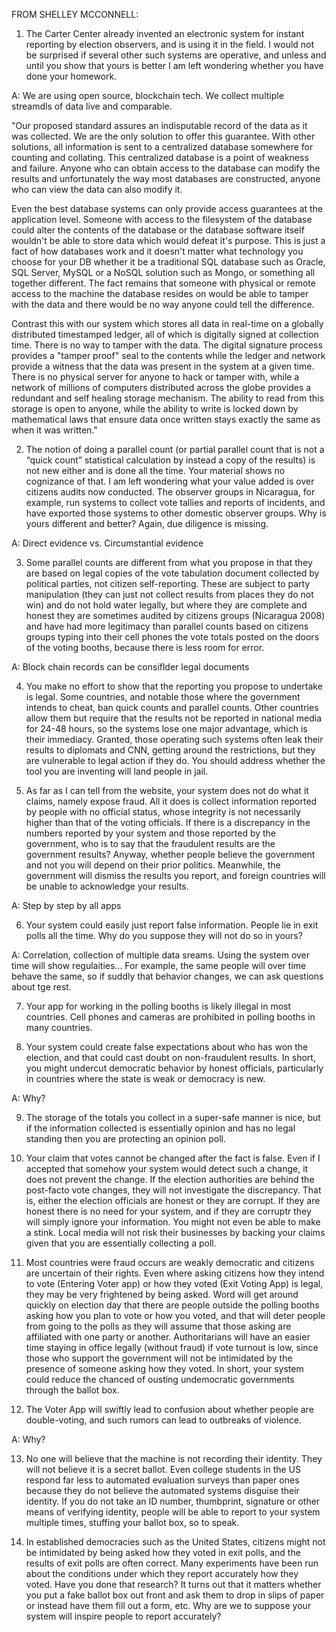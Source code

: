 FROM SHELLEY MCCONNELL:

1. The Carter Center already invented an electronic system for instant reporting by election observers, and is using it in the field. I would not be surprised if several other such systems are operative, and unless and until you show that yours is better I am left wondering whether you have done your homework.

A: We are using open source, blockchain tech. We collect multiple streamdls of data live and comparable.

"Our proposed standard assures an indisputable record of the data as it was collected.  We are the only solution to offer this guarantee.  With other solutions, all information is sent to a centralized database somewhere for counting and collating.  This centralized database is a point of weakness and failure.  Anyone who can obtain access to the database can modify the results and unfortunately the way most databases are constructed, anyone who can view the data can also modify it.  

Even the best database systems can only provide access guarantees at the application level.  Someone with access to the filesystem of the database could alter the contents of the database or the database software itself wouldn't be able to store data which would defeat it's purpose.  This is just a fact of how databases work and it doesn't matter what technology you choose for your DB whether it be a traditional SQL database such as Oracle, SQL Server, MySQL or a NoSQL solution such as Mongo, or something all together different.  The fact remains that  someone with physical or remote access to the machine the database resides on would be able to tamper with the data and there would be no way anyone could tell the difference. 

Contrast this with our system which stores all data in real-time on a globally distributed timestamped ledger, all of which is digitally signed at collection time.  There is no way to tamper with the data.  The digital signature process provides a "tamper proof" seal to the contents while the ledger and network provide a witness that the data was present in the system at a given time.  There is no physical server for anyone to hack or tamper with, while a network of millions of computers distributed across the globe provides a redundant and self healing storage mechanism. The ability to read from this storage is open to anyone, while the ability to write is locked down by mathematical laws that ensure data once written stays exactly the same as when it was written."
 

2. The notion of doing a parallel count (or partial parallel count that is not a “quick count” statistical calculation by instead a copy of the results) is not new either and is done all the time. Your material shows no cognizance of that. I am left wondering what your value added is over citizens audits now conducted. The observer groups in Nicaragua, for example, run systems to collect vote tallies and reports of incidents, and have exported those systems to other domestic observer groups. Why is yours different and better? Again, due diligence is missing.

A: Direct evidence vs. Circumstantial evidence


3. Some parallel counts are different from what you propose in that they are based on legal copies of the vote tabulation document collected by political parties, not citizen self-reporting. These are subject to party manipulation (they can just not collect results from places they do not win) and do not hold water legally, but where they are complete and honest they are sometimes audited by citizens groups (Nicaragua 2008) and have had more legitimacy than parallel counts based on citizens groups typing into their cell phones the vote totals posted on the doors of the voting booths, because there is less room for error.

A: Block chain records can be consiflder legal documents



4. You make no effort to show that the reporting you propose to undertake is legal. Some countries, and notable those where the government intends to cheat, ban quick counts and parallel counts. Other countries allow them but require that the results not be reported in national media for 24-48 hours, so the systems lose one major advantage, which is their immediacy. Granted, those operating such systems often leak their results to diplomats and CNN, getting around the restrictions, but they are vulnerable to legal action if they do. You should address whether the tool you are inventing will land people in jail.



5. As far as I can tell from the website, your system does not do what it claims, namely expose fraud. All it does is collect information reported by people with no official status, whose integrity is not necessarily higher than that of the voting officials. If there is a discrepancy in the numbers reported by your system and those reported by the government, who is to say that the fraudulent results are the government results? Anyway, whether people believe the government and not you will depend on their prior politics. Meanwhile, the government will dismiss the results you report, and foreign countries will be unable to acknowledge your results.

A: Step by step by all apps


6. Your system could easily just report false information. People lie in exit polls all the time. Why do you suppose they will not do so in yours?

A: Correlation, collection of multiple data sreams. Using the system over time will show regulaities... For example, the same people will over time behave the same, so if suddly that behavior changes, we can ask questions about tge rest.



7. Your app for working in the polling booths is likely illegal in most countries. Cell phones and cameras are prohibited in polling booths in many countries.


8. Your system could create false expectations about who has won the election, and that could cast doubt on non-fraudulent results. In short, you might undercut democratic behavior by honest officials, particularly in countries where the state is weak or democracy is new.

A: Why?


9. The storage of the totals you collect in a  super-safe manner is nice, but if the information collected is essentially opinion and has no legal standing then you are protecting an opinion poll.



10. Your claim that votes cannot be changed after the fact is false. Even if I accepted that somehow your system would detect such a change, it does not prevent the change. If the election authorities are behind the post-facto vote changes, they will not investigate the discrepancy. That is, either the election officials are honest or they are corrupt. If they are honest there is no need for your system, and if they are corruptr they will simply ignore your information. You might not even be able to make a stink. Local media will not risk their businesses by backing your claims given that you are essentially collecting a poll.



11. Most countries were fraud occurs are weakly democratic and citizens are uncertain of their rights. Even where asking citizens how they intend to vote (Entering Voter app) or how they voted (Exit Voting App) is legal, they may be very frightened by being asked. Word will get around quickly on election day that there are people outside the polling booths asking how you plan to vote or how you voted, and that will deter people from going to the polls as they will assume that those asking are affiliated with one party or another. Authoritarians will have an easier time staying in office legally (without fraud) if vote turnout is low, since those who support the government will not be intimidated by the presence of someone asking how they voted. In short, your system could reduce the chanced of ousting undemocratic governments through the ballot box.



12. The Voter App will swiftly lead to confusion about whether people are double-voting, and such rumors can lead to outbreaks of violence.

A: Why?


13. No one will believe that the machine is not recording their identity. They will not believe it is a secret ballot. Even college students in the US respond far less to automated evaluation surveys than paper ones because they do not believe the automated systems disguise their identity. If you do not take an ID number, thumbprint, signature or other means of verifying identity, people will be able to report to your system multiple times, stuffing your ballot box, so to speak. 




14. In established democracies such as the United States, citizens might not be intimidated by being asked how they voted in exit polls, and the results of exit polls are often correct. Many experiments have been run about the conditions under which they report accurately how they voted. Have you done that research? It turns out that it matters whether you put a fake ballot box out front and ask them to drop in slips of paper or instead have them fill out a form, etc. Why are we to suppose your system will inspire people to report accurately?
